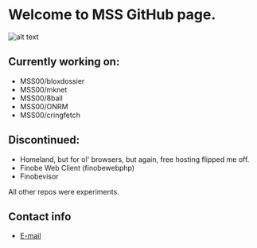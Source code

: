 # Welcome to MSS GitHub page.

![alt text](https://i.imgur.com/0ukTVB1.png "MSS Logo")

## Currently working on:

* MSS00/bloxdossier
* MSS00/mknet
* MSS00/8ball
* MSS00/ONRM
* MSS00/cringfetch

## Discontinued:

* Homeland, but for ol' browsers, but again, free hosting flipped me off.
* Finobe Web Client (finobewebphp)
* Finobevisor

All other repos were experiments.

## Contact info

* [E-mail](mailto:mssceo@tutanota.de)
